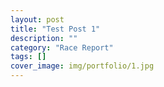 ```yaml
---
layout: post
title: "Test Post 1"
description: ""
category: "Race Report"
tags: []
cover_image: img/portfolio/1.jpg
---
```

